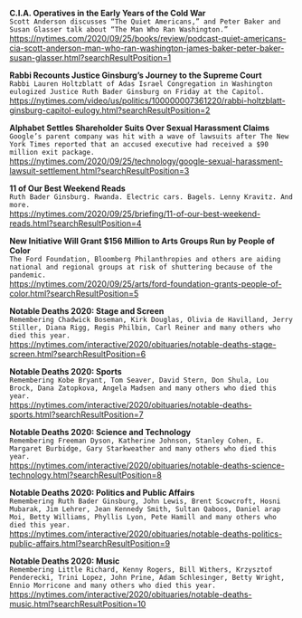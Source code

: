 **C.I.A. Operatives in the Early Years of the Cold War**\
`Scott Anderson discusses “The Quiet Americans,” and Peter Baker and Susan Glasser talk about “The Man Who Ran Washington.”`\
https://nytimes.com/2020/09/25/books/review/podcast-quiet-americans-cia-scott-anderson-man-who-ran-washington-james-baker-peter-baker-susan-glasser.html?searchResultPosition=1

**Rabbi Recounts Justice Ginsburg’s Journey to the Supreme Court**\
`Rabbi Lauren Holtzblatt of Adas Israel Congregation in Washington eulogized Justice Ruth Bader Ginsburg on Friday at the Capitol.`\
https://nytimes.com/video/us/politics/100000007361220/rabbi-holtzblatt-ginsburg-capitol-eulogy.html?searchResultPosition=2

**Alphabet Settles Shareholder Suits Over Sexual Harassment Claims**\
`Google’s parent company was hit with a wave of lawsuits after The New York Times reported that an accused executive had received a $90 million exit package.`\
https://nytimes.com/2020/09/25/technology/google-sexual-harassment-lawsuit-settlement.html?searchResultPosition=3

**11 of Our Best Weekend Reads**\
`Ruth Bader Ginsburg. Rwanda. Electric cars. Bagels. Lenny Kravitz. And more.`\
https://nytimes.com/2020/09/25/briefing/11-of-our-best-weekend-reads.html?searchResultPosition=4

**New Initiative Will Grant $156 Million to Arts Groups Run by People of Color**\
`The Ford Foundation, Bloomberg Philanthropies and others are aiding national and regional groups at risk of shuttering because of the pandemic.`\
https://nytimes.com/2020/09/25/arts/ford-foundation-grants-people-of-color.html?searchResultPosition=5

**Notable Deaths 2020: Stage and Screen**\
`Remembering Chadwick Boseman, Kirk Douglas, Olivia de Havilland, Jerry Stiller, Diana Rigg, Regis Philbin, Carl Reiner and many others who died this year.`\
https://nytimes.com/interactive/2020/obituaries/notable-deaths-stage-screen.html?searchResultPosition=6

**Notable Deaths 2020: Sports**\
`Remembering Kobe Bryant, Tom Seaver, David Stern, Don Shula, Lou Brock, Dana Zatopkova, Angela Madsen and many others who died this year.`\
https://nytimes.com/interactive/2020/obituaries/notable-deaths-sports.html?searchResultPosition=7

**Notable Deaths 2020: Science and Technology**\
`Remembering Freeman Dyson, Katherine Johnson, Stanley Cohen, E. Margaret Burbidge, Gary Starkweather and many others who died this year.`\
https://nytimes.com/interactive/2020/obituaries/notable-deaths-science-technology.html?searchResultPosition=8

**Notable Deaths 2020: Politics and Public Affairs**\
`Remembering Ruth Bader Ginsburg, John Lewis, Brent Scowcroft, Hosni Mubarak, Jim Lehrer, Jean Kennedy Smith, Sultan Qaboos, Daniel arap Moi, Betty Williams, Phyllis Lyon, Pete Hamill and many others who died this year.`\
https://nytimes.com/interactive/2020/obituaries/notable-deaths-politics-public-affairs.html?searchResultPosition=9

**Notable Deaths 2020: Music**\
`Remembering Little Richard, Kenny Rogers, Bill Withers, Krzysztof Penderecki, Trini Lopez, John Prine, Adam Schlesinger, Betty Wright, Ennio Morricone and many others who died this year.`\
https://nytimes.com/interactive/2020/obituaries/notable-deaths-music.html?searchResultPosition=10

